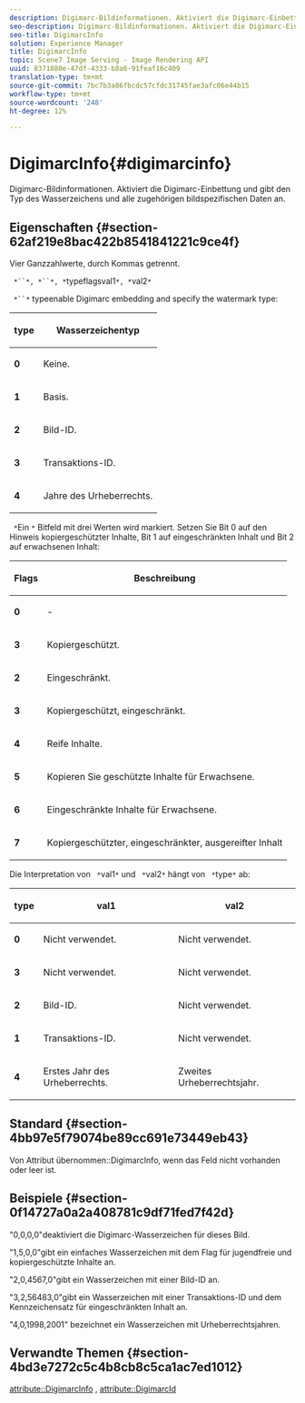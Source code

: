 ```yaml
---
description: Digimarc-Bildinformationen. Aktiviert die Digimarc-Einbettung und gibt den Typ des Wasserzeichens und alle zugehörigen bildspezifischen Daten an.
seo-description: Digimarc-Bildinformationen. Aktiviert die Digimarc-Einbettung und gibt den Typ des Wasserzeichens und alle zugehörigen bildspezifischen Daten an.
seo-title: DigimarcInfo
solution: Experience Manager
title: DigimarcInfo
topic: Scene7 Image Serving - Image Rendering API
uuid: 8371880e-47df-4333-b8a6-91feaf16c409
translation-type: tm+mt
source-git-commit: 7bc7b3a86fbcdc57cfdc31745fae3afc06e44b15
workflow-type: tm+mt
source-wordcount: '248'
ht-degree: 12%

---
```



# DigimarcInfo{#digimarcinfo}

Digimarc-Bildinformationen. Aktiviert die Digimarc-Einbettung und gibt den Typ des Wasserzeichens und alle zugehörigen bildspezifischen Daten an.

## Eigenschaften {#section-62af219e8bac422b8541841221c9ce4f}

Vier Ganzzahlwerte, durch Kommas getrennt.

` *``*, *``*, *`typeflagsval1`*, *`val2`*`

` *``*` typeenable Digimarc embedding and specify the watermark type:

<table id="table_3648951F14D94C5BAD097CFB783F1EE7"> 
 <thead> 
  <tr> 
   <th class="entry"> <p><span class="codeph"> <span class="varname"> type</span> </span> </p> </th> 
   <th class="entry"> <p><b>Wasserzeichentyp</b> </p> </th> 
  </tr> 
 </thead>
 <tbody> 
  <tr> 
   <td> <p><b>0</b> </p> </td> 
   <td> <p>Keine. </p> </td> 
  </tr> 
  <tr> 
   <td> <p><b>1</b> </p> </td> 
   <td> <p>Basis. </p> </td> 
  </tr> 
  <tr> 
   <td> <p><b>2</b> </p> </td> 
   <td> <p>Bild-ID. </p> </td> 
  </tr> 
  <tr> 
   <td> <p><b>3</b> </p> </td> 
   <td> <p>Transaktions-ID. </p> </td> 
  </tr> 
  <tr> 
   <td> <p><b>4</b> </p> </td> 
   <td> <p>Jahre des Urheberrechts. </p> </td> 
  </tr> 
 </tbody> 
</table>

` *`Ein `*` Bitfeld mit drei Werten wird markiert. Setzen Sie Bit 0 auf den Hinweis kopiergeschützter Inhalte, Bit 1 auf eingeschränkten Inhalt und Bit 2 auf erwachsenen Inhalt:

<table id="table_00F218515FBE484F9D05CBAF14F9D045"> 
 <thead> 
  <tr> 
   <th class="entry"> <p><span class="codeph"> <span class="varname"> Flags</span> </span> </p> </th> 
   <th class="entry"> <p><b>Beschreibung</b> </p> </th> 
  </tr> 
 </thead>
 <tbody> 
  <tr> 
   <td> <p><b>0</b> </p> </td> 
   <td> <p>- </p> </td> 
  </tr> 
  <tr> 
   <td> <p><b>3</b> </p> </td> 
   <td> <p>Kopiergeschützt. </p> </td> 
  </tr> 
  <tr> 
   <td> <p><b>2</b> </p> </td> 
   <td> <p>Eingeschränkt. </p> </td> 
  </tr> 
  <tr> 
   <td> <p><b>3</b> </p> </td> 
   <td> <p>Kopiergeschützt, eingeschränkt. </p> </td> 
  </tr> 
  <tr> 
   <td> <p><b>4</b> </p> </td> 
   <td> <p>Reife Inhalte. </p> </td> 
  </tr> 
  <tr> 
   <td> <p><b>5</b> </p> </td> 
   <td> <p>Kopieren Sie geschützte Inhalte für Erwachsene. </p> </td> 
  </tr> 
  <tr> 
   <td> <p><b>6</b> </p> </td> 
   <td> <p>Eingeschränkte Inhalte für Erwachsene. </p> </td> 
  </tr> 
  <tr> 
   <td> <p><b>7</b> </p> </td> 
   <td> <p>Kopiergeschützter, eingeschränkter, ausgereifter Inhalt </p> </td> 
  </tr> 
 </tbody> 
</table>

Die Interpretation von ` *`val1`*` und ` *`val2`*` hängt von ` *`type`*` ab:

<table id="table_6B29F76BC1974C12AB7124BF84B29EC2"> 
 <thead> 
  <tr> 
   <th class="entry"> <p><span class="codeph"> <span class="varname"> type</span> </span> </p> </th> 
   <th class="entry"> <p><span class="codeph"> <span class="varname"> val1  </span> </span> </p> </th> 
   <th class="entry"> <p><span class="codeph"> <span class="varname"> val2  </span> </span> </p> </th> 
  </tr> 
 </thead>
 <tbody> 
  <tr> 
   <td> <p><b>0</b> </p> </td> 
   <td> <p>Nicht verwendet. </p> </td> 
   <td> <p>Nicht verwendet. </p> </td> 
  </tr> 
  <tr> 
   <td> <p><b>3</b> </p> </td> 
   <td> <p>Nicht verwendet. </p> </td> 
   <td> <p>Nicht verwendet. </p> </td> 
  </tr> 
  <tr> 
   <td> <p><b>2</b> </p> </td> 
   <td> <p>Bild-ID. </p> </td> 
   <td> <p>Nicht verwendet. </p> </td> 
  </tr> 
  <tr> 
   <td> <p><b>1</b> </p> </td> 
   <td> <p>Transaktions-ID. </p> </td> 
   <td> <p>Nicht verwendet. </p> </td> 
  </tr> 
  <tr> 
   <td> <p><b>4</b> </p> </td> 
   <td> <p>Erstes Jahr des Urheberrechts. </p> </td> 
   <td> <p>Zweites Urheberrechtsjahr. </p> </td> 
  </tr> 
 </tbody> 
</table>

## Standard {#section-4bb97e5f79074be89cc691e73449eb43}

Von Attribut übernommen::DigimarcInfo, wenn das Feld nicht vorhanden oder leer ist.

## Beispiele {#section-0f14727a0a2a408781c9df71fed7f42d}

&quot;0,0,0,0&quot;deaktiviert die Digimarc-Wasserzeichen für dieses Bild.

&quot;1,5,0,0&quot;gibt ein einfaches Wasserzeichen mit dem Flag für jugendfreie und kopiergeschützte Inhalte an.

&quot;2,0,4567,0&quot;gibt ein Wasserzeichen mit einer Bild-ID an.

&quot;3,2,56483,0&quot;gibt ein Wasserzeichen mit einer Transaktions-ID und dem Kennzeichensatz für eingeschränkten Inhalt an.

&quot;4,0,1998,2001&quot; bezeichnet ein Wasserzeichen mit Urheberrechtsjahren.

## Verwandte Themen {#section-4bd3e7272c5c4b8cb8c5ca1ac7ed1012}

[attribute::DigimarcInfo](../../../../../../is-api/image-catalog/image-serving-api-ref/c-image-catalog-reference/c-attributes-reference/r-digimarcinfo.md#reference-de88636cb9b4435a94e3d0a80f072667) ,  [attribute::DigimarcId](../../../../../../is-api/image-catalog/image-serving-api-ref/c-image-catalog-reference/c-attributes-reference/r-digimarcid.md#reference-33e3eca7f1874510904e5c8645cecd68)
